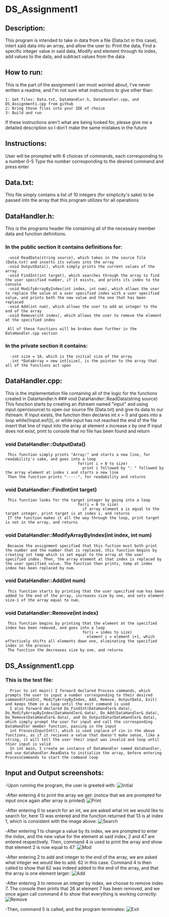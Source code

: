 # DS_Assignment1

## Description:
  This program is intended to take in data from a file (Data.txt in this case), intert said data into an array, and allow the user to: Print the data, Find a specific integer value in said data, Modify and element through its index, add values to the data, and subtract values from the data

## How to run:
  This is the part of the assignment I am most worried about, I've never written a readme, and I'm not sure what instructions to give other than:
  
    1: Get files: Data.txt, DataHandler.h, DataHandler.cpp, and DS_Assignment1.cpp from github
    2: Bring those files into your IDE of choice
    3: Build and run
    
  If these instructions aren't what are being looked for, please give me a detailed description so I don't make the same mistakes in the future

## Instructions:
  User will be prompted with 6 choices of commands, each corresponding to a number 0-5
  Type the number corresponding to the desired command and press enter

## Data.txt:
  This file simply contains a list of 10 integers (for simplicity's sake) to be passed into the array that this program utilizes for all operations

## DataHandler.h:
  This is the programs header file containing all of the necessary member data and function definitions.
   ### In the public section it contains definitions for:
    
     -void ReadData(string source), which takes in the source file (Data.txt) and inserts its values into the array
     -void OutputData(), which simply prints the current values of the array.
     -void FindInt(int target), which searches through the array to find the user specified number, if it exists, and prints its index to the console
     -void ModifyArrayByIndex(int index, int num), which allows the user to replace the value at a user specified index with a user specified value, and prints both the new value and the one that has been replaced
     -void Add(int num), which allows the user to add an integer to the end of the array
     -void Remove(int index), which allows the user to remove the element at the specified index
     
     All of these functions will be broken down further in the DataHandler.cpp section
   ### In the private section it contains:
      -int size = 10, which is the initial size of the array
      -int *DataArray = new int[size], is the pointer to the array that all of the functions act upon

## DataHandler.cpp:

  This is the implementation file containing all of the logic for the functions created in DataHandler.h
    ### void DataHandler::ReadData(string source)
      This function starts by creating an ifstream named "input" and using input.open(source) to open our source file (Data.txt) and give its data to our ifstream.
      If input exists, the function then declares int x = 0 and goes into a loop
                                    while(!input.eof()), or while input has not reached the end of the file
                                      insert that line of input into the array at element x
                                      increase x by one
     If input does not exist, print to console that no file has been found and return
     
   ### void DataHandler::OutputData()
     This function simply prints "Array:" and starts a new line, for readability's sake, and goes into a loop
                                    for(int i = 0 to size)
                                      print i followed by ": " followed by the array element at index i and starts a new line
     Then the function prints "-----", for readability and returns
     
   ### void DataHandler::FindInt(int target)
     This function looks for the target integer by going into a loop
                                    for(i = 0 to size)
                                      if array element a is equal to the target integer, print target is at index i, and returns
     If the function makes it all the way through the loop, print target is not in the array, and returns
     
   ### void DataHandler::ModifyArrayByIndex(int index, int num)
     Because the assignment specified that this fuction must both print the number and the number that is replaced, this function begins by creating int temp which is set equal to the array at the user specified index. Then, the array element at that index is replaced by the user specified value. The function then prints, temp at index index has been replaced by num.
     
   ### void DataHandler::Add(int num)
     This function starts by printing that the user specified num has been added to the end of the array, increases size by one, and sets element size-1 of the array equal to num.
     
   ### void DataHandler::Remove(int index)
     This function begins by printing that the element at the specified index has been removed, and goes into a loop
                                      for(i = index to size)
                                        element i = element i+1, which effectively shifts all elements down one, eliminating the specified index in the process
     The function the decreases size by one, and returns

## DS_Assignment1.cpp
  ### This is the test file:
      Prior to int main() I forward declared Process commands, which prompts the user to input a number corresponding to their desired command(FindInt, ModifyArrayByIndex, Add, Remove, OutputData, Exit) and keeps them in a loop until the exit command is used
      I also forward declared Do_FindInt(DataHandler& data), Do_ModifyArrayByIndex(DataHandler& data), Do_Add(DataHandler& data), Do_Remove(DataHandler& data), and Do_OutputData(DataHandler& data), which simply prompt the user for input and call the corresponding DataHandler member function, passing in the input
      int ProcessInputInt(), which is used inplace of cin in the above functions, as if it recieves a value that doesn't make sense, like a string, it will tell the user their input was invalid and loop until thier input is valid 
      In int main, I create an instance of DataHandler named datahandler, and use datahandler.ReadData to initialize the array, before entering ProcessCommands to start the command loop

## Input and Output screenshots:
  -Upon running the program, the user is greeted with:
  ![Initial](https://user-images.githubusercontent.com/113874835/191409962-d21f18e3-bdec-4e2a-ae5b-82115c4cb763.png)
  
  -After entering 4 to print the array we get: (notice that we are prompted for input once again after array is printed)
  ![Print](https://user-images.githubusercontent.com/113874835/191410135-af033a9b-9665-4c9e-865c-ed4a951b80f8.png)
  
  -After entering 0 to search for an int, we are asked what int we would like to search for, here 13 was entered and the function returned that 13 is at index 1, which is consistent with the image above:
  ![Search](https://user-images.githubusercontent.com/113874835/191410355-abb58879-ca11-4097-94fc-0bb7a1000e54.png)
  
  -After entering 1 to change a value by its index, we are prompted to enter the index, and the new value for the element at said index, 2 and 47 are entered respectively. Then, command 4 is used to print the array and show that element 2 is now equal to 47:
  ![Mod](https://user-images.githubusercontent.com/113874835/191410648-1e585040-800a-45d2-b545-3ba8e9110513.png)
  
  -After entering 2 to add and integer to the end of the array, we are asked what integer we would like to add. 62 in this case. Command 4 is then called to show that 62 was indeed added to the end of the array, and that the array is one element larger:
  ![Add](https://user-images.githubusercontent.com/113874835/191411010-577e3be8-356c-4cf3-98e6-aa9b8f9de135.png)
  
  -After entering 3 to remove an integer by index, we choose to remove index 7. The console then prints that 26 at element 7 has been removed, and we once again call command 4 to show that everything is working correctly:
  ![Remove](https://user-images.githubusercontent.com/113874835/191411199-ecabe589-4645-4f1d-b607-6e01173123dd.png)
  
  -Then, command 5 is called, and the program terminates:
  ![Exit](https://user-images.githubusercontent.com/113874835/191411252-fd860c32-e449-41e0-8a90-b89dd2373156.png)



